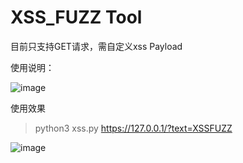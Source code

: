 # XSS_FUZZ Tool

目前只支持GET请求，需自定义xss Payload


使用说明：

![image](https://user-images.githubusercontent.com/39295496/115241320-43654580-a153-11eb-9e73-55a09a6087cc.png)




使用效果

> python3 xss.py https://127.0.0.1/?text=XSSFUZZ

![image](https://user-images.githubusercontent.com/39295496/115241881-e61dc400-a153-11eb-9717-77662a5439aa.png)
